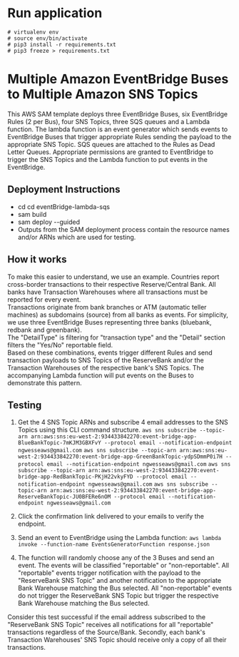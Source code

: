 # Run application
    # virtualenv env
    # source env/bin/activate
    # pip3 install -r requirements.txt
    # pip3 freeze > requirements.txt

# Multiple Amazon EventBridge Buses to Multiple Amazon SNS Topics
This AWS SAM template deploys three EventBridge Buses, six EventBridge Rules (2 per Bus), four SNS Topics, three SQS 
queues and a Lambda function. The lambda function is an event generator which sends events to EventBridge Buses that 
trigger appropriate Rules sending the payload to the appropriate SNS Topic. SQS queues are attached to the Rules as 
Dead Letter Queues. Appropriate permissions are granted to EventBridge to trigger the SNS Topics and the Lambda function 
to put events in the EventBridge.

## Deployment Instructions
- cd cd eventBridge-lambda-sqs
- sam build
- sam deploy --guided
- Outputs from the SAM deployment process contain the resource names and/or ARNs which are used for testing.

## How it works
To make this easier to understand, we use an example. Countries report cross-border transactions to their respective 
Reserve/Central Bank. All banks have Transaction Warehouses where all transactions must be reported for every event.  
Transactions originate from bank branches or ATM (automatic teller machines) as subdomains (source) from all banks as 
events. For simplicity, we use three EventBridge Buses representing three banks (bluebank, redbank and greenbank).  
The "DetailType" is filtering for "transaction type" and the "Detail" section filters the "Yes/No" reportable field.  
Based on these combinations, events trigger different Rules and send transaction payloads to SNS Topics of the 
ReserveBank and/or the Transaction Warehouses of the respective bank's SNS Topics. The accompanying Lambda function 
will put events on the Buses to demonstrate this pattern.

## Testing

1. Get the 4 SNS Topic ARNs and subscribe 4 email addresses to the SNS Topics using 
  this CLI command structure.
`aws sns subscribe --topic-arn arn:aws:sns:eu-west-2:934433842270:event-bridge-app-BlueBankTopic-7mKJM3GBXFvY --protocol email --notification-endpoint ngwesseaws@gmail.com`
`aws sns subscribe --topic-arn arn:aws:sns:eu-west-2:934433842270:event-bridge-app-GreenBankTopic-ydpSDmmP0i7H --protocol email --notification-endpoint ngwesseaws@gmail.com`
`aws sns subscribe --topic-arn arn:aws:sns:eu-west-2:934433842270:event-bridge-app-RedBankTopic-PKjH22vkyFYD --protocol email --notification-endpoint ngwesseaws@gmail.com`
`aws sns subscribe --topic-arn arn:aws:sns:eu-west-2:934433842270:event-bridge-app-ReserveBankTopic-JU0BFERe6nOM --protocol email --notification-endpoint ngwesseaws@gmail.com`
2. Click the confirmation link delivered to your emails to verify the endpoint.
3. Send an event to EventBridge using the Lambda function:
`aws lambda invoke --function-name EventsGeneratorFunction response.json`

4. The function will randomly choose any of the 3 Buses and send an event.  The events will be classified "reportable" 
   or "non-reportable".  All "reportable" events trigger notification with the payload to the "ReserveBank SNS Topic" 
   and another notification to the appropriate Bank Warehouse matching the Bus selected.  All "non-reportable" events 
   do not trigger the ReserveBank SNS Topic but trigger the respective Bank Warehouse matching the Bus selected.

Consider this test successful if the email address subscribed to the "ReserveBank SNS Topic" receives all notifications 
for all "reportable" transactions regardless of the Source/Bank.  Secondly, each bank's Transaction Warehouses' SNS 
Topic should receive only a copy of all their transactions.
